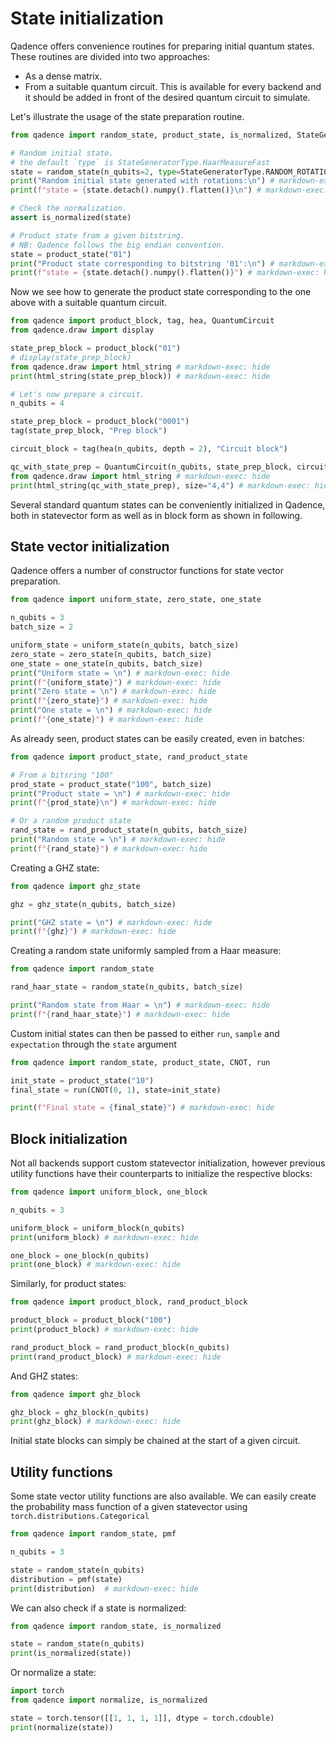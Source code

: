# State initialization

Qadence offers convenience routines for preparing initial quantum states.
These routines are divided into two approaches:

- As a dense matrix.
- From a suitable quantum circuit. This is available for every backend and it should be added
in front of the desired quantum circuit to simulate.

Let's illustrate the usage of the state preparation routine.

```python exec="on" source="material-block" result="json" session="seralize"
from qadence import random_state, product_state, is_normalized, StateGeneratorType

# Random initial state.
# the default `type` is StateGeneratorType.HaarMeasureFast
state = random_state(n_qubits=2, type=StateGeneratorType.RANDOM_ROTATIONS)
print("Random initial state generated with rotations:\n") # markdown-exec: hide
print(f"state = {state.detach().numpy().flatten()}\n") # markdown-exec: hide

# Check the normalization.
assert is_normalized(state)

# Product state from a given bitstring.
# NB: Qadence follows the big endian convention.
state = product_state("01")
print("Product state corresponding to bitstring '01':\n") # markdown-exec: hide
print(f"state = {state.detach().numpy().flatten()}") # markdown-exec: hide
```

Now we see how to generate the product state corresponding to the one above with
a suitable quantum circuit.

```python  exec="on" source="material-block" html="1"
from qadence import product_block, tag, hea, QuantumCircuit
from qadence.draw import display

state_prep_block = product_block("01")
# display(state_prep_block)
from qadence.draw import html_string # markdown-exec: hide
print(html_string(state_prep_block)) # markdown-exec: hide

# Let's now prepare a circuit.
n_qubits = 4

state_prep_block = product_block("0001")
tag(state_prep_block, "Prep block")

circuit_block = tag(hea(n_qubits, depth = 2), "Circuit block")

qc_with_state_prep = QuantumCircuit(n_qubits, state_prep_block, circuit_block)
from qadence.draw import html_string # markdown-exec: hide
print(html_string(qc_with_state_prep), size="4,4") # markdown-exec: hide
```
Several standard quantum states can be conveniently initialized in Qadence, both in statevector form as well as in block form as shown in following.

## State vector initialization

Qadence offers a number of constructor functions for state vector preparation.

```python exec="on" source="material-block" result="json" session="states"
from qadence import uniform_state, zero_state, one_state

n_qubits = 3
batch_size = 2

uniform_state = uniform_state(n_qubits, batch_size)
zero_state = zero_state(n_qubits, batch_size)
one_state = one_state(n_qubits, batch_size)
print("Uniform state = \n") # markdown-exec: hide
print(f"{uniform_state}") # markdown-exec: hide
print("Zero state = \n") # markdown-exec: hide
print(f"{zero_state}") # markdown-exec: hide
print("One state = \n") # markdown-exec: hide
print(f"{one_state}") # markdown-exec: hide
```

As already seen, product states can be easily created, even in batches:

```python exec="on" source="material-block" result="json" session="states"
from qadence import product_state, rand_product_state

# From a bitsring "100"
prod_state = product_state("100", batch_size)
print("Product state = \n") # markdown-exec: hide
print(f"{prod_state}\n") # markdown-exec: hide

# Or a random product state
rand_state = rand_product_state(n_qubits, batch_size)
print("Random state = \n") # markdown-exec: hide
print(f"{rand_state}") # markdown-exec: hide
```

Creating a GHZ state:

```python exec="on" source="material-block" result="json" session="states"
from qadence import ghz_state

ghz = ghz_state(n_qubits, batch_size)

print("GHZ state = \n") # markdown-exec: hide
print(f"{ghz}") # markdown-exec: hide
```

Creating a random state uniformly sampled from a Haar measure:

```python exec="on" source="material-block" result="json" session="states"
from qadence import random_state

rand_haar_state = random_state(n_qubits, batch_size)

print("Random state from Haar = \n") # markdown-exec: hide
print(f"{rand_haar_state}") # markdown-exec: hide
```

Custom initial states can then be passed to either `run`, `sample` and `expectation` through the `state` argument

```python exec="on" source="material-block" result="json" session="states"
from qadence import random_state, product_state, CNOT, run

init_state = product_state("10")
final_state = run(CNOT(0, 1), state=init_state)

print(f"Final state = {final_state}") # markdown-exec: hide
```

## Block initialization

Not all backends support custom statevector initialization, however previous utility functions have their counterparts to initialize the respective blocks:

```python exec="on" source="material-block" result="json" session="states"
from qadence import uniform_block, one_block

n_qubits = 3

uniform_block = uniform_block(n_qubits)
print(uniform_block) # markdown-exec: hide

one_block = one_block(n_qubits)
print(one_block) # markdown-exec: hide
```

Similarly, for product states:

```python exec="on" source="material-block" result="json" session="states"
from qadence import product_block, rand_product_block

product_block = product_block("100")
print(product_block) # markdown-exec: hide

rand_product_block = rand_product_block(n_qubits)
print(rand_product_block) # markdown-exec: hide
```

And GHZ states:

```python exec="on" source="material-block" result="json" session="states"
from qadence import ghz_block

ghz_block = ghz_block(n_qubits)
print(ghz_block) # markdown-exec: hide
```

Initial state blocks can simply be chained at the start of a given circuit.

## Utility functions

Some state vector utility functions are also available. We can easily create the probability mass function of a given statevector using `torch.distributions.Categorical`

```python exec="on" source="material-block" result="json" session="states"
from qadence import random_state, pmf

n_qubits = 3

state = random_state(n_qubits)
distribution = pmf(state)
print(distribution)  # markdown-exec: hide
```

We can also check if a state is normalized:

```python exec="on" source="material-block" result="json" session="states"
from qadence import random_state, is_normalized

state = random_state(n_qubits)
print(is_normalized(state))
```

Or normalize a state:

```python exec="on" source="material-block" result="json" session="states"
import torch
from qadence import normalize, is_normalized

state = torch.tensor([[1, 1, 1, 1]], dtype = torch.cdouble)
print(normalize(state))
```

